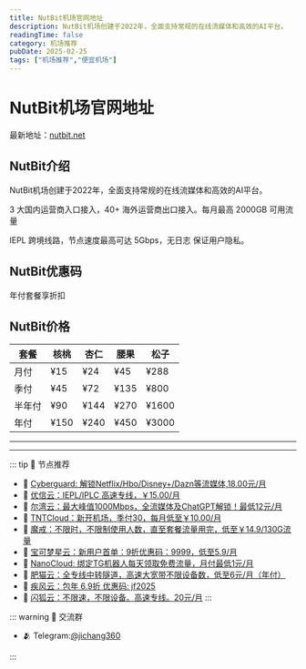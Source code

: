 ```yaml
---
title: NutBit机场官网地址
description: NutBit机场创建于2022年，全面支持常规的在线流媒体和高效的AI平台。
readingTime: false
category: 机场推荐
pubDate: 2025-02-25
tags: ["机场推荐","便宜机场"]
---
```


# NutBit机场官网地址

最新地址：[nutbit.net](https://a.suola.link/youxinyun)

## NutBit介绍

NutBit机场创建于2022年，全面支持常规的在线流媒体和高效的AI平台。

3 大国内运营商入口接入，40+ 海外运营商出口接入。每月最高 2000GB 可用流量

IEPL 跨境线路，节点速度最高可达 5Gbps，无日志 保证用户隐私。

## NutBit优惠码

年付套餐享折扣

## NutBit价格

|套餐|核桃|杏仁|腰果|松子|
|----|----|----|----|----|
|月付|¥15|¥24|¥45|¥288|
|季付|¥45|¥72|¥135|¥800|
|半年付|¥90|¥144|¥270|¥1600|
|年付|¥150|¥240|¥450|¥3000|


---------
---------

::: tip 🎉 节点推荐
- 🚀 [Cyberguard: 解锁Netflix/Hbo/Disney+/Dazn等流媒体,18.00元/月](https://www.cyberguard.best/#/register?code=XsreC0T5)<br>
- 🚀 [优信云：IEPL/IPLC 高速专线，￥15.00/月](https://www.优信云.com/#/register?code=JRtE5uIV)<br>
- 🚀 [尔湾云：最大峰值1000Mbps，全流媒体及ChatGPT解锁！最低12元/月](https://erwan6.net/auth/register?code=BoObCd)<br>
- 🚀 [TNTCloud：新开机场，季付30，每月低至￥10.00/月](https://haibing822.tntvipaff.cc/#/register?code=GtjJVgml)<br>
- 🚀 [魔戒：不限时，不限制使用人数，直至套餐流量用完，低至￥14.9/130G流量](https://mojie.app/#/register?code=sSdtPtLo)<br>
- 🚀 [宝可梦星云：新用户首单：9折优惠码：9999，低至5.9/月 ](https://love.521pokemon.com/register?code=56ERkkxp)<br>
- 🚀 [NanoCloud: 绑定TG机器人每天领取免费流量，月付最低1元/月](https://edu.uodoo.bid/auth/register?code=JMiOQDHf)<br>
- 🚀 [肥猫云：全专线中转隧道，高速大宽带不限设备数，低至6元/月（年付）](https://fchb1188.fcvipaff.cc/register?aff=X1vZd2wf)<br>
- 🚀 [疾风云：包年 6.9折 优惠码: jf2025](https://homes.tr25.cn?code=ReCm)<br>
- 🚀 [闪狐云：不限速，不限设备。高速专线。20元/月](https://inv02.ffaff.cc/register?aff=WQApz2pv)
:::

::: warning  💬 交流群

- 🫂 Telegram:[@jichang360](https://t.me/jichang360)

:::
